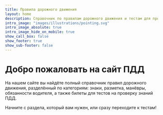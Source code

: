 ```yaml
---
title: Правила дорожного движения
layout: home
description: Справочник по правилам дорожного движения и тестам для проверки знаний.
intro_image: "images/illustrations/pointing.svg"
intro_image_absolute: true
intro_image_hide_on_mobile: true
show_call_box: false
show_footer: true
show_sub-footer: false
---
```


# Добро пожаловать на сайт ПДД

На нашем сайте вы найдёте полный справочник правил дорожного движения, 
разделённый по категориям: знаки, разметка, манёвры, обязанности водителя, 
а также билеты для тестов на проверку знаний ПДД.

Начните с раздела, который вам нужен, или сразу переходите к тестам!

